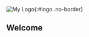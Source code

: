 ![My Logo](//gravatar.com/avatar/6605be6c54e001a8d4a7395bc9868075?s=200){:#logo .no-border}

Welcome
-------
